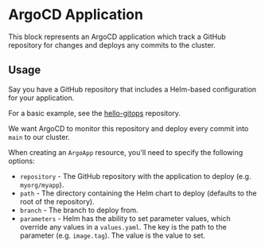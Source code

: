 # ArgoCD Application

This block represents an ArgoCD application which track a GitHub repository for changes and deploys any commits to the cluster.

## Usage

Say you have a GitHub repository that includes a Helm-based configuration for your application.

For a basic example, see the [hello-gitops](https://github.com/superacme/hello-gitops) repository.

We want ArgoCD to monitor this repository and deploy every commit into `main` to our cluster.

When creating an `ArgoApp` resource, you'll need to specify the following options:

 * `repository` - The GitHub repository with the application to deploy (e.g. `myorg/myapp`).
 * `path` - The directory containing the Helm chart to deploy (defaults to the root of the repository).
 * `branch` - The branch to deploy from.
 * `parameters` - Helm has the ability to set parameter values, which override any values in a `values.yaml`. The key is the path to the parameter (e.g. `image.tag`). The value is the value to set.
 